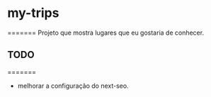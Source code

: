 # my-trips
=======
Projeto que mostra lugares que eu gostaria de conhecer.

## TODO
=======
- melhorar a configuração do next-seo.